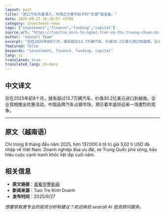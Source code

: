 ```yaml
---
layout: post
title: "进口汽车大量涌入，市场正为春节前夕的“大潮”做准备。"
date: 2025-09-27 16:18:57 +0700
category: investment-news
tags: ["investment","finance","funding","capital"]
source_url: "https://tuoitre.vn/o-to-ngoai-tran-ve-thi-truong-chuan-bi-song-lon-dip-tet-20250927174638943.htm"
author: "seacall Team"
excerpt: "仅在2025年前8个月，就有超过13.7万辆汽车、价值30.2亿美元进口到越南。企业竞相推出优惠活动，中国品牌汽车占据市场，预示着年底将迎来一场激烈的竞争。..."
featured: false
keywords: "investment, finance, funding, capital"
lang: vi
translated: true
translated_lang: zh-Hans
---
```


## 中文译文

仅在2025年前8个月，就有超过13.7万辆汽车、价值30.2亿美元进口到越南。企业竞相推出优惠活动，中国品牌汽车占据市场，预示着年底将迎来一场激烈的竞争。

---

## 原文（越南语）

Chỉ trong 8 tháng đầu năm 2025, hơn 137.000 ô tô trị giá 3,02 tỉ USD đã nhập về Việt Nam. Doanh nghiệp đua ưu đãi, xe Trung Quốc phủ sóng, báo hiệu cuộc cạnh tranh khốc liệt dịp cuối năm.

## 相关信息

- **原文链接**：[查看完整新闻](https://tuoitre.vn/o-to-ngoai-tran-ve-thi-truong-chuan-bi-song-lon-dip-tet-20250927174638943.htm)
- **新闻来源**：Tuoi Tre Kinh Doanh
- **发布时间**：2025/9/27

*想要获取更专业的投资分析和建议？欢迎体验 seacall AI 投资顾问服务。*